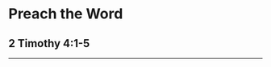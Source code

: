 <!-- .slide: <%= bg("unsplash-Jztmx9yqjBw-stars.jpg") %> id="title" -->
# Preach the Word
## 2 Timothy 4:1-5

---
<!-- .slide: <%= bg("unsplash-Jztmx9yqjBw-stars.jpg") %> class="empty" -->
